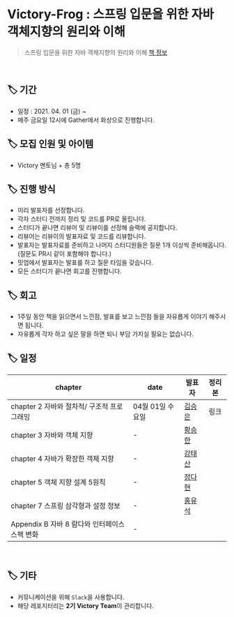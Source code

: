 # Victory-Frog : 스프링 입문을 위한 자바 객체지향의 원리와 이해

> 스프링 입문을 위한 자바 객체지향의 원리와 이해
> [책 정보](http://www.yes24.com/Product/Goods/17350624)

<br/>

## 🏷 기간

- 일정 : 2021. 04. 01 (금) ~
- 매주 금요일 12시에 Gather에서 화상으로 진행합니다.

## 🏷 모집 인원 및 아이템

- Victory 멘토님 + 총 5명

## 🏷 진행 방식

- 미리 발표자를 선정합니다.
- 각자 스터디 전까지 정리 및 코드를 PR로 올립니다.
- 스터디가 끝나면 리뷰어 및 리뷰이를 선정해 슬랙에 공지합니다.
- 리뷰어는 리뷰이의 발표자료 및 코드를 리뷰합니다.
- 발표자는 발표자료를 준비하고 나머지 스터디원들은 질문 1개 이상씩 준비해옵니다. (질문도 PR시 같이 포함해야 합니다.)
- 밋업에서 발표자는 발표를 하고 질문 타임을 갖습니다.
- 모든 스터디가 끝나면 회고를 진행합니다.

## 🏷 회고

- 1주일 동안 책을 읽으면서 느낀점, 발표를 보고 느낀점 들을 자유롭게 이야기 해주시면 됩니다.
- 자유롭게 각자 하고 싶은 말을 하면 되니 부담 가지실 필요는 없습니다.

## 🏷 일정

| chapter                                       | date             | 발표자                                                                             | 정리본 |
| --------------------------------------------- | ---------------- | ---------------------------------------------------------------------------------- | :----: |
| chapter 2 자바와 절차적/ 구조적 프로그래밍                     | 04월  01일 수요일 | [김승은](https://github.com/julie0005)                                          |  링크  |
| chapter 3 자바와 객체 지향             | - | [황승한](https://github.com/jk05018)                                               |        |
| chapter 4 자바가 확장한 객체 지향          | - | [강태산](https://github.com/Pawer0223)                                              |        |
| chapter 5 객체 지향 설계 5원칙         | - | [정다현](https://github.com/sdardew)                                               |        |
| chapter 7 스프링 삼각형과 설정 정보           | - | [홍유석](https://github.com/yshjft) |        |
| Appendix B 자바 8 람다와 인터페이스 스펙 변화 | - |                                              |        |

<br/>

## 🏷 기타

- 커뮤니케이션을 위해 `Slack`을 사용합니다.
- 해당 레포지터리는 **2기 Victory Team**이 관리합니다.
